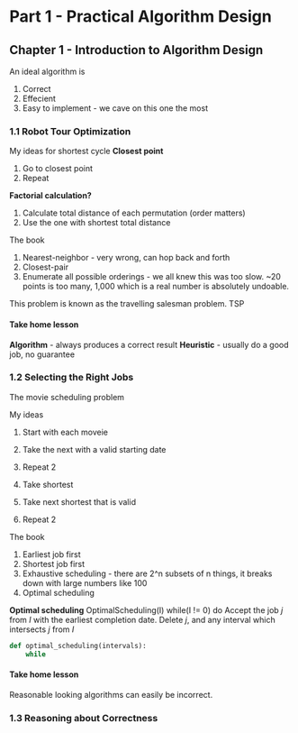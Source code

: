 # Part 1 - Practical Algorithm Design
## Chapter 1 - Introduction to Algorithm Design

An ideal algorithm is
1. Correct
2. Effecient
3. Easy to implement - we cave on this one the most


### 1.1 Robot Tour Optimization

My ideas for shortest cycle
**Closest point**
1. Go to closest point
2. Repeat

**Factorial calculation?**
1. Calculate total distance of each permutation (order matters)
2. Use the one with shortest total distance

The book
1. Nearest-neighbor - very wrong, can hop back and forth
2. Closest-pair
3. Enumerate all possible orderings - we all knew this was too slow. ~20 points is too many, 1,000 which is a real number is absolutely undoable.

This problem is known as the travelling salesman problem. TSP

#### Take home lesson
**Algorithm** - always produces a correct result
**Heuristic** - usually do a good job, no guarantee

### 1.2 Selecting the Right Jobs
The movie scheduling problem

My ideas
1. Start with each moveie
2. Take the next with a valid starting date
3. Repeat 2

1. Take shortest
2. Take next shortest that is valid
3. Repeat 2

The book
1. Earliest job first
2. Shortest job first
3. Exhaustive scheduling - there are 2^n subsets of n things, it breaks down with large numbers like 100
4. Optimal scheduling

**Optimal scheduling**
OptimalScheduling(I)
    while(I != 0) do
        Accept the job *j* from *I* with the earliest completion date.
        Delete *j*, and any interval which intersects *j* from *I*

```python
def optimal_scheduling(intervals):
    while 
```

#### Take home lesson
Reasonable looking algorithms can easily be incorrect.

### 1.3 Reasoning about Correctness
